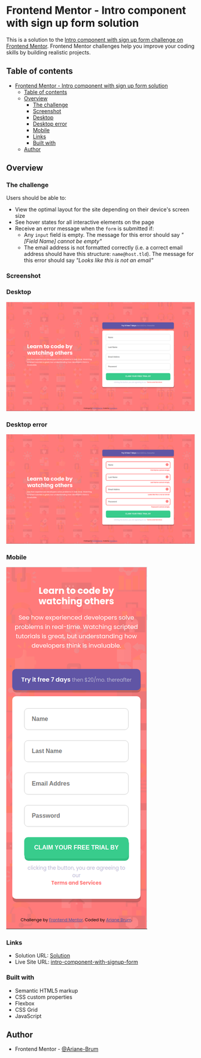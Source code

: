# Frontend Mentor - Intro component with sign up form solution

This is a solution to the [Intro component with sign up form challenge on Frontend Mentor](https://www.frontendmentor.io/challenges/intro-component-with-signup-form-5cf91bd49edda32581d28fd1). Frontend Mentor challenges help you improve your coding skills by building realistic projects.

## Table of contents

- [Frontend Mentor - Intro component with sign up form solution](#frontend-mentor---intro-component-with-sign-up-form-solution)
  - [Table of contents](#table-of-contents)
  - [Overview](#overview)
    - [The challenge](#the-challenge)
    - [Screenshot](#screenshot)
    - [Desktop](#desktop)
    - [Desktop error](#desktop-error)
    - [Mobile](#mobile)
    - [Links](#links)
    - [Built with](#built-with)
  - [Author](#author)

## Overview

### The challenge

Users should be able to:

- View the optimal layout for the site depending on their device's screen size
- See hover states for all interactive elements on the page
- Receive an error message when the `form` is submitted if:
  - Any `input` field is empty. The message for this error should say _"[Field Name] cannot be empty"_
  - The email address is not formatted correctly (i.e. a correct email address should have this structure: `name@host.tld`). The message for this error should say _"Looks like this is not an email"_

### Screenshot

### Desktop

![Desktop](./images/desktop.png)

### Desktop error

![Desktop](./images/desktop-error.png)

### Mobile

![Desktop](./images/mobile.png)

### Links

- Solution URL: [Solution](https://www.frontendmentor.io/solutions/signup-form-using-css-grid-flexbox-html5-and-js-owWQXGRnK)
- Live Site URL: [intro-component-with-signup-form](https://ariane-brum.github.io/intro-component-with-signup-form/)

### Built with

- Semantic HTML5 markup
- CSS custom properties
- Flexbox
- CSS Grid
- JavaScript

## Author

- Frontend Mentor - [@Ariane-Brum](https://www.frontendmentor.io/profile/Ariane-Brum)

